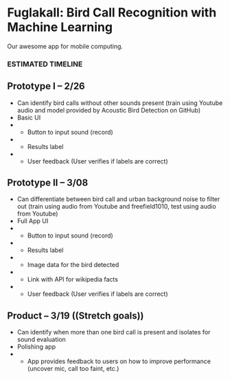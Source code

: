 # Fuglakall: Bird Call Recognition with Machine Learning
Our awesome app for mobile computing.

### ESTIMATED TIMELINE
## Prototype I – 2/26
- Can identify bird calls without other sounds present (train using Youtube audio and model provided by Acoustic Bird Detection on GitHub)
- Basic UI
- - Button to input sound (record)
- - Results label
- - User feedback (User verifies if labels are correct)

## Prototype II – 3/08
- Can differentiate between bird call and urban background noise to filter out (train using audio from Youtube and freefield1010, test using audio from Youtube)
- Full App UI 
- - Button to input sound (record)
- - Results label
- - Image data for the bird detected
- - Link with API for wikipedia facts
- - User feedback (User verifies if labels are correct)

## Product – 3/19 ((Stretch goals))
- Can identify when more than one bird call is present and isolates for sound evaluation 
- Polishing app 
- - App provides feedback to users on how to improve performance (uncover mic, call too faint, etc.)


